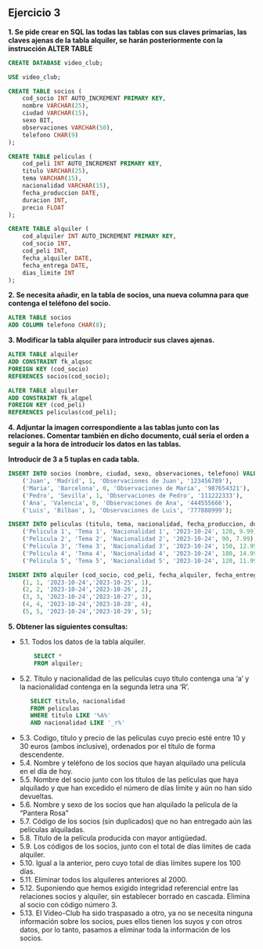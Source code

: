 ## Ejercicio 3

**1. Se pide crear en SQL las todas las tablas con sus claves primarias, las claves ajenas de la tabla alquiler, se harán posteriormente con la instrucción ALTER TABLE**
```sql
CREATE DATABASE video_club;

USE video_club;

CREATE TABLE socios (
    cod_socio INT AUTO_INCREMENT PRIMARY KEY,
    nombre VARCHAR(25),
    ciudad VARCHAR(15),
    sexo BIT,
    observaciones VARCHAR(50),
    telefono CHAR(9)
);

CREATE TABLE peliculas (
    cod_peli INT AUTO_INCREMENT PRIMARY KEY,
    titulo VARCHAR(25),
    tema VARCHAR(15),
    nacionalidad VARCHAR(15),
    fecha_produccion DATE,
    duracion INT,
    precio FLOAT
);

CREATE TABLE alquiler (
    cod_alquiler INT AUTO_INCREMENT PRIMARY KEY,
    cod_socio INT,
    cod_peli INT,
    fecha_alquiler DATE,
    fecha_entrega DATE,
    dias_limite INT
);
```
**2. Se necesita añadir, en la tabla de socios, una nueva columna para que contenga el teléfono del socio.**
```sql
ALTER TABLE socios
ADD COLUMN telefono CHAR(8);
```
**3. Modificar la tabla alquiler para introducir sus claves ajenas.**
```sql
ALTER TABLE alquiler
ADD CONSTRAINT fk_alqsoc 
FOREIGN KEY (cod_socio)
REFERENCES socios(cod_socio);

ALTER TABLE alquiler
ADD CONSTRAINT fk_alqpel
FOREIGN KEY (cod_peli)
REFERENCES peliculas(cod_peli);
```
**4. Adjuntar la imagen correspondiente a las tablas junto con las relaciones. Comentar también en dicho documento, cuál sería el orden a seguir a la hora de introducir los datos en las tablas.**

**Introducir de 3 a 5 tuplas en cada tabla.**
```sql
INSERT INTO socios (nombre, ciudad, sexo, observaciones, telefono) VALUES
    ('Juan', 'Madrid', 1, 'Observaciones de Juan', '123456789'),
    ('Maria', 'Barcelona', 0, 'Observaciones de Maria', '987654321'),
    ('Pedro', 'Sevilla', 1, 'Observaciones de Pedro', '111222333'),
    ('Ana', 'Valencia', 0, 'Observaciones de Ana', '444555666'),
    ('Luis', 'Bilbao', 1, 'Observaciones de Luis', '777888999');

INSERT INTO peliculas (titulo, tema, nacionalidad, fecha_produccion, duracion, precio) VALUES
    ('Pelicula 1', 'Tema 1', 'Nacionalidad 1', '2023-10-24', 120, 9.99),
    ('Pelicula 2', 'Tema 2', 'Nacionalidad 2', '2023-10-24', 90, 7.99),
    ('Pelicula 3', 'Tema 3', 'Nacionalidad 3', '2023-10-24', 150, 12.99),
    ('Pelicula 4', 'Tema 4', 'Nacionalidad 4', '2023-10-24', 180, 14.99),
    ('Pelicula 5', 'Tema 5', 'Nacionalidad 5', '2023-10-24', 120, 11.99);

INSERT INTO alquiler (cod_socio, cod_peli, fecha_alquiler, fecha_entrega, dias_limite) VALUES
    (1, 1, '2023-10-24','2023-10-25', 1),
    (2, 2, '2023-10-24','2023-10-26', 2),
    (3, 3, '2023-10-24','2023-10-27', 3),
    (4, 4, '2023-10-24','2023-10-28', 4),
    (5, 5, '2023-10-24','2023-10-29', 5);
```
**5. Obtener las siguientes consultas:**
- 5.1. Todos los datos de la tabla alquiler.
    ```sql
        SELECT *
        FROM alquiler;
    ```
- 5.2. Título y nacionalidad de las películas cuyo título contenga una ‘a’ y la nacionalidad contenga en la segunda letra una ‘R’.
    ```sql
       SELECT titulo, nacionalidad
       FROM peliculas
       WHERE titulo LIKE '%A%' 
       AND nacionalidad LIKE '_r%' 
    ```
- 5.3. Codigo, título y precio de las películas cuyo precio esté entre 10 y 30 euros (ambos inclusive), ordenados por el título de forma descendente.
- 5.4. Nombre y teléfono de los socios que hayan alquilado una película en el día de hoy.
- 5.5. Nombre del socio junto con los títulos de las películas que haya alquilado y que han excedido el número de días límite y aún no han sido devueltas.
- 5.6. Nombre y sexo de los socios que han alquilado la película de la “Pantera Rosa”
- 5.7. Código de los socios (sin duplicados) que no han entregado aún las películas alquiladas.
- 5.8. Título de la película producida con mayor antigüedad.
- 5.9. Los códigos de los socios, junto con el total de días límites de cada alquiler.
- 5.10. Igual a la anterior, pero cuyo total de días límites supere los 100 días.
- 5.11. Eliminar todos los alquileres anteriores al 2000.
- 5.12. Suponiendo que hemos exigido integridad referencial entre las relaciones socios y alquiler, sin establecer borrado en cascada. Elimina al socio con código número 3.
- 5.13. El Video-Club ha sido traspasado a otro, ya no se necesita ninguna información sobre los socios, pues ellos tienen los suyos y con otros datos, por lo tanto, pasamos a eliminar toda la información de los socios.